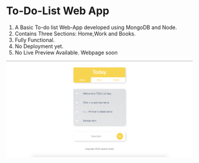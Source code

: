 # To-Do-List Web App

1. A Basic To-do list Web-App developed using MongoDB and Node. 
2. Contains Three Sections: Home,Work and Books.
3. Fully Functional.
4. No Deployment yet.
5. No Live Preview Available. Webpage soon

![alt text](https://github.com/jayanthanala/To-Do-List/blob/master/working.png "Working Site")
